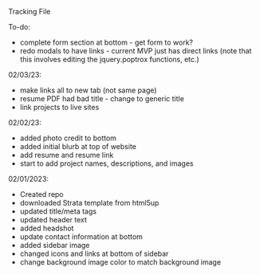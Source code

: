 Tracking File

To-do:
- complete form section at bottom - get form to work?
- redo modals to have links - current MVP just has direct links
	(note that this involves editing the jquery.poptrox functions, etc.)

02/03/23:
- make links all to new tab (not same page)
- resume PDF had bad title - change to generic title
- link projects to live sites

02/02/23:
- added photo credit to bottom
- added initial blurb at top of website
- add resume and resume link
- start to add project names, descriptions, and images


02/01/2023:
- Created repo
- downloaded Strata template from html5up
- updated title/meta tags
- updated header text
- added headshot
- update contact information at bottom
- added sidebar image
- changed icons and links at bottom of sidebar
- change background image color to match background image

